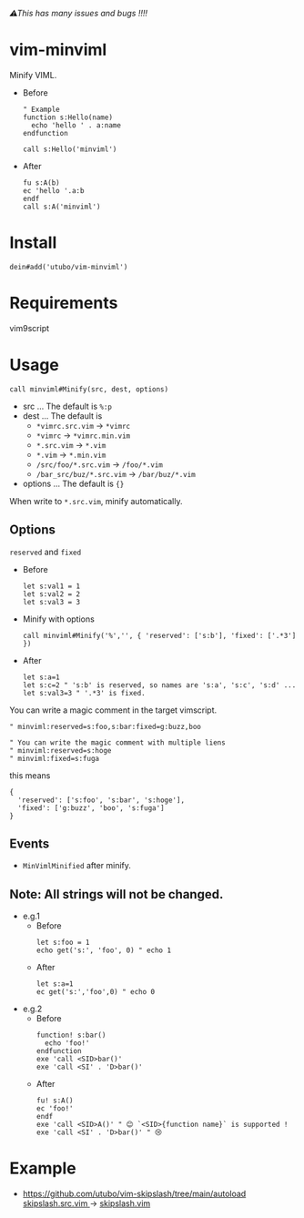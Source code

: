*⚠This has many issues and bugs !!!!*

# vim-minviml
Minify VIML.

- Before
  ```vim
  " Example
  function s:Hello(name)
    echo 'hello ' . a:name
  endfunction

  call s:Hello('minviml')
  ```
- After
  ```vim
  fu s:A(b)
  ec 'hello '.a:b
  endf
  call s:A('minviml')
  ```

# Install
```vim
dein#add('utubo/vim-minviml')
```

# Requirements
vim9script

# Usage
```vim
call minviml#Minify(src, dest, options)
```
- src ... The default is `%:p`
- dest ... The default is
  - `*vimrc.src.vim` -> `*vimrc`
  - `*vimrc` -> `*vimrc.min.vim`
  - `*.src.vim` -> `*.vim`
  - `*.vim` -> `*.min.vim`
  - `/src/foo/*.src.vim` -> `/foo/*.vim`
  - `/bar_src/buz/*.src.vim` -> `/bar/buz/*.vim`
- options ... The default is `{}`

When write to `*.src.vim`, minify automatically.

## Options
`reserved` and `fixed`

- Before
  ```vim
  let s:val1 = 1
  let s:val2 = 2
  let s:val3 = 3
  ```
- Minify with options
  ```vim
  call minviml#Minify('%','', { 'reserved': ['s:b'], 'fixed': ['.*3'] })
  ```
- After
  ```vim
  let s:a=1
  let s:c=2 " 's:b' is reserved, so names are 's:a', 's:c', 's:d' ...
  let s:val3=3 " '.*3' is fixed.
  ```

You can write a magic comment in the target vimscript.
```vim
" minviml:reserved=s:foo,s:bar:fixed=g:buzz,boo

" You can write the magic comment with multiple liens
" minviml:reserved=s:hoge
" minviml:fixed=s:fuga
```

this means
```
{
  'reserved': ['s:foo', 's:bar', 's:hoge'],
  'fixed': ['g:buzz', 'boo', 's:fuga']
}
```

## Events

- `MinVimlMinified` after minify.

## Note: All strings will not be changed.
- e.g.1
  - Before
    ```vim
    let s:foo = 1
    echo get('s:', 'foo', 0) " echo 1
    ```
  - After
    ```vim
    let s:a=1
    ec get('s:','foo',0) " echo 0
    ```
- e.g.2
  - Before
    ```vim
    function! s:bar()
      echo 'foo!'
    endfunction
    exe 'call <SID>bar()'
    exe 'call <SI' . 'D>bar()'
    ```
  - After
    ```vim
    fu! s:A()
    ec 'foo!'
    endf
    exe 'call <SID>A()' " 😊 `<SID>{function name}` is supported !
    exe 'call <SI' . 'D>bar()' " 😢
    ```

# Example
- https://github.com/utubo/vim-skipslash/tree/main/autoload<br>
  [skipslash.src.vim ](https://github.com/utubo/vim-skipslash/blob/main/autoload/skipslash.src.vim)
  ->
  [skipslash.vim ](https://github.com/utubo/vim-skipslash/blob/main/autoload/skipslash.vim)

